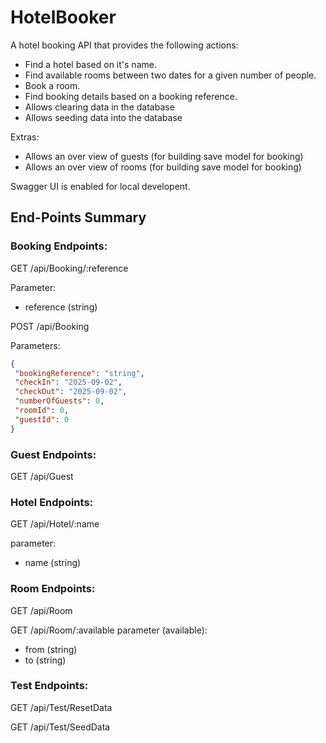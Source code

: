 # HotelBooker

A hotel booking API that provides the following actions:
- Find a hotel based on it's name.
- Find available rooms between two dates for a given number of people.
- Book a room.
- Find booking details based on a booking reference.
- Allows clearing data in the database
- Allows seeding data into the database

Extras:
- Allows an over view of guests (for building save model for booking)
- Allows an over view of rooms (for building save model for booking)

Swagger UI is enabled for local developent.

## End-Points Summary
### Booking Endpoints:

GET /api/Booking/:reference

Parameter:
 - reference (string)
 
POST /api/Booking

Parameters:
 ```json
{
  "bookingReference": "string",
  "checkIn": "2025-09-02",
  "checkOut": "2025-09-02",
  "numberOfGuests": 0,
  "roomId": 0,
  "guestId": 0
} 
 ```

### Guest Endpoints:

GET /api/Guest

### Hotel Endpoints:
GET /api/Hotel/:name

parameter:
 - name (string)

### Room Endpoints:
GET /api/Room

GET /api/Room/:available
parameter (available):
  - from (string)
  - to (string)

### Test Endpoints:
GET /api/Test/ResetData

GET /api/Test/SeedData

